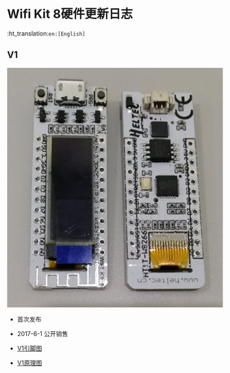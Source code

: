 # Wifi Kit 8硬件更新日志
:ht_translation:`en:[English]`
## V1

![](img/hardware_update_log/01.png)

- 首次发布
- 2017-6-1 公开销售

- [V1引脚图](https://resource.heltec.cn/download/WiFi_Kit_8/WIFI_Kit_8_Pinout_Diagram.pdf)

- [V1原理图](https://resource.heltec.cn/download/WiFi_Kit_8/WIFI_Kit_8_Schematic_diagram.PDF)



